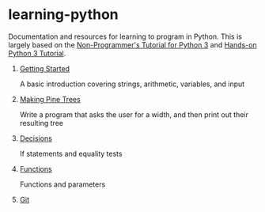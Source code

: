 # learning-python

Documentation and resources for learning to program in Python. This is largely based on the [Non-Programmer's Tutorial for Python 3](https://en.wikibooks.org/wiki/Non-Programmer%27s_Tutorial_for_Python_3) and [Hands-on Python 3 Tutorial](http://anh.cs.luc.edu/python/hands-on/3.1/handsonHtml/index.html).

1. [Getting Started](./2019-09-09/GettingStarted.md)

    A basic introduction covering strings, arithmetic, variables, and input

1. [Making Pine Trees](./2019-09-16/PineTrees.md)

    Write a program that asks the user for a width, and then print out their resulting tree

1. [Decisions](./2019-09-16/Decisions.md)

    If statements and equality tests

1. [Functions](./2019-09-16/Functions.md)

    Functions and parameters

1. [Git](./Git.md)
